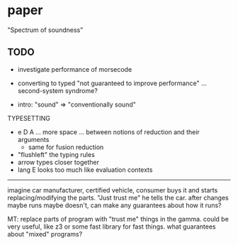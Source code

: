 paper
===

"Spectrum of soundness"

TODO
---

- investigate performance of morsecode
- converting to typed "not guaranteed to improve performance"
  ... second-system syndrome?

- intro: "sound" => "conventionally sound"

TYPESETTING
- e D A ... more space ... between notions of reduction and their arguments
  - same for fusion reduction
- "flushleft" the typing rules
- arrow types closer together
- lang E looks too much like evaluation contexts

- - -

imagine car manufacturer, certified vehicle, consumer buys it and
 starts replacing/modifying the parts. "Just trust me" he tells the car.
after changes maybe runs maybe doesn't, can make any guarantees about how
 it runs?

MT: replace parts of program with "trust me" things in the gamma.
 could be very useful, like z3 or some fast library for fast things.
 what guarantees about "mixed" programs?
